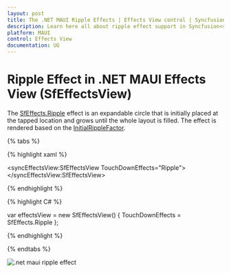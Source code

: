 ```yaml
---
layout: post
title: The .NET MAUI Ripple Effects | Effects View control | Syncfusion<sup>®</sup>
description: Learn here all about ripple effect support in Syncfusion<sup>®</sup> .NET MAUI Effects View (SfEffectsView) control and more.
platform: MAUI
control: Effects View
documentation: UG
---
```


# Ripple Effect in .NET MAUI Effects View (SfEffectsView)

The [SfEffects.Ripple](https://help.syncfusion.com/cr/maui/Syncfusion.Maui.Core.SfEffects.html#Syncfusion_Maui_Core_SfEffects_Ripple) effect is an expandable circle that is initially placed at the tapped location and grows until the whole layout is filled. The effect is rendered based on the [InitialRippleFactor](https://help.syncfusion.com/cr/maui/Syncfusion.Maui.Core.SfEffectsView.html#Syncfusion_Maui_Core_SfEffectsView_InitialRippleFactor).

{% tabs %} 

{% highlight xaml %} 

<syncEffectsView:SfEffectsView TouchDownEffects="Ripple">
</syncEffectsView:SfEffectsView>

{% endhighlight %}

{% highlight C# %} 

var effectsView = new SfEffectsView()
{
    TouchDownEffects = SfEffects.Ripple
};

{% endhighlight %}

{% endtabs %}

![.net maui ripple effect](Effects_images/net_maui_ripple_effect.gif)